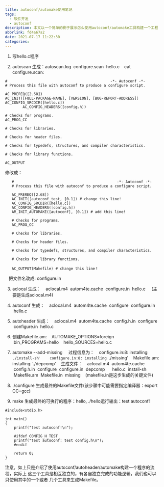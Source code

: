 ```yaml
---
title: autoconf/automake使用笔记
tags:
  - 软件开发
  - autoconf
description: 本文以一个简单的例子展示怎么使用autoconf/automake工具构建一个工程
abbrlink: fd4a67a2
date: 2021-07-17 11:22:30
categories:
---
```


1. 写hello.c程序

2. autoscan 生成：autoscan.log  configure.scan  hello.c
   cat configure.scan:
```
#                                               -*- Autoconf -*-
# Process this file with autoconf to produce a configure script.

AC_PREREQ([2.68])
AC_INIT([FULL-PACKAGE-NAME], [VERSION], [BUG-REPORT-ADDRESS])
AC_CONFIG_SRCDIR([hello.c])
        AC_CONFIG_HEADERS([config.h])

# Checks for programs.
AC_PROG_CC

# Checks for libraries.

# Checks for header files.

# Checks for typedefs, structures, and compiler characteristics.

# Checks for library functions.

AC_OUTPUT
```
修改成：
```
   #                                               -*- Autoconf -*-
   # Process this file with autoconf to produce a configure script.

   AC_PREREQ([2.68])
   AC_INIT([autoconf_test, [0.1]) # change this line!
   AC_CONFIG_SRCDIR([hello.c])
   AC_CONFIG_HEADERS([config.h])
   AM_INIT_AUTOMAKE([autoconf], [0.1]) # add this line!

   # Checks for programs.
   AC_PROG_CC

   # Checks for libraries.

   # Checks for header files.

   # Checks for typedefs, structures, and compiler characteristics.

   # Checks for library functions.

   AC_OUTPUT(Makefile) # change this line！
```
   把文件名改成: configure.in

3. aclocal 生成：
   aclocal.m4  autom4te.cache  configure.in  hello.c 
   (主要是生成aclocal.m4)

4. autoconf 生成：
   aclocal.m4  autom4te.cache  configure  configure.in  hello.c

5. autoheader 生成：
   aclocal.m4  autom4te.cache  config.h.in  configure  configure.in  hello.c

5. 创建Makefile.am:
   AUTOMAKE_OPTIONS=foreign
   bin_PROGRAMS=hello
   hello_SOURCES=hello.c

6. automake --add-missing 
   过程信息为：
   configure.in:8: installing `./install-sh'
   configure.in:8: installing `./missing'
   Makefile.am: installing `./depcomp'
   生成文件：
   aclocal.m4  autom4te.cache  config.h.in  configure  configure.in  depcomp  
   hello.c  install-sh  Makefile.am  Makefile.in  missing
   (makefile.in是这步生成的关键文件)

7. ./configure 生成最终的Makefile文件(该步骤中可能需要指定编译器：export CC=gcc)

8. make 生成最终的可执行的程序：hello, ./hello运行输出：test autoconf!
```
#include<stdio.h>

int main()
{
	printf("test autoconf!\n");
	
	#ifdef CONFIG_H_TEST
	printf("test autoconf: test config.h\n");
	#endif
	
	return 0;
}
```

注意，如上只是介绍了使用autoconf/autoheader/automake构建一个程序的流程，实际上
这三个工具是相互独立的，有各自独立完成的功能逻辑，我们也可以只使用其中的一个或者
几个工具来生成Makefile。
